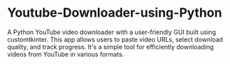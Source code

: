 # Youtube-Downloader-using-Python
 A Python YouTube video downloader with a user-friendly GUI built using customtkinter. This app allows users to paste video URLs, select download quality, and track progress. It's a simple tool for efficiently downloading videos from YouTube in various formats.
